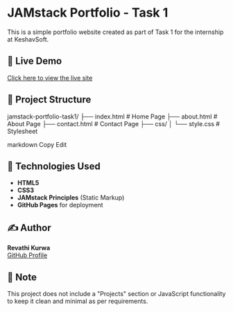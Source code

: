 # JAMstack Portfolio - Task 1

This is a simple portfolio website created as part of Task 1 for the internship at KeshavSoft.

## 🔗 Live Demo

[Click here to view the live site](https://kurwaRevathi.github.io/jamstack-portfolio-task1/)

## 📁 Project Structure

jamstack-portfolio-task1/
├── index.html # Home Page
├── about.html # About Page
├── contact.html # Contact Page
├── css/
│ └── style.css # Stylesheet

markdown
Copy
Edit

## 🚀 Technologies Used

- **HTML5**
- **CSS3**
- **JAMstack Principles** (Static Markup)
- **GitHub Pages** for deployment

## ✍️ Author

**Revathi Kurwa**  
[GitHub Profile](https://github.com/kurwaRevathi)

## 📌 Note

This project does not include a "Projects" section or JavaScript functionality to keep it clean and minimal as per requirements.
